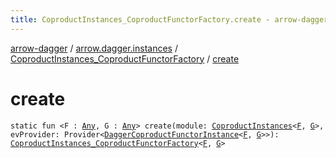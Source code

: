 ```yaml
---
title: CoproductInstances_CoproductFunctorFactory.create - arrow-dagger
---
```


[arrow-dagger](../../index.html) / [arrow.dagger.instances](../index.html) / [CoproductInstances_CoproductFunctorFactory](index.html) / [create](./create.html)

# create

`static fun <F : `[`Any`](https://kotlinlang.org/api/latest/jvm/stdlib/kotlin/-any/index.html)`, G : `[`Any`](https://kotlinlang.org/api/latest/jvm/stdlib/kotlin/-any/index.html)`> create(module: `[`CoproductInstances`](../-coproduct-instances/index.html)`<`[`F`](create.html#F)`, `[`G`](create.html#G)`>, evProvider: Provider<`[`DaggerCoproductFunctorInstance`](../-dagger-coproduct-functor-instance/index.html)`<`[`F`](create.html#F)`, `[`G`](create.html#G)`>>): `[`CoproductInstances_CoproductFunctorFactory`](index.html)`<`[`F`](create.html#F)`, `[`G`](create.html#G)`>`